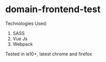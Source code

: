 # domain-frontend-test


Technologies Used:
1. SASS
2. Vue Js
3. Webpack

Tested in ie10+, latest chrome and firefox
